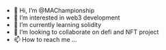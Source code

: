 - 👋 Hi, I’m @MAChampionship
- 👀 I’m interested in web3 development
- 🌱 I’m currently learning solidity
- 💞️ I’m looking to collaborate on defi and NFT project
- 📫 How to reach me ...

<!---
MAChampionship/MAChampionship is a ✨ special ✨ repository because its `README.md` (this file) appears on your GitHub profile.
You can click the Preview link to take a look at your changes.
--->
